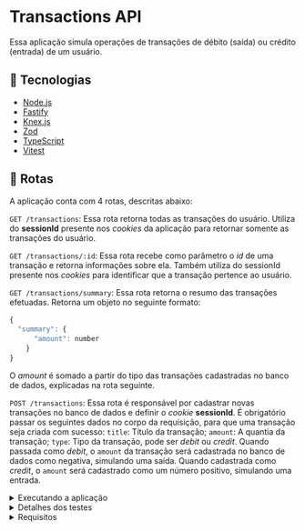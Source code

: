# Transactions API

Essa aplicação simula operações de transações de débito (saída) ou crédito (entrada) de um usuário.

## :rocket: Tecnologias

- [Node.js](https://nodejs.org/en)
- [Fastify](https://fastify.dev/)
- [Knex.js](https://knexjs.org/)
- [Zod](https://zod.dev/)
- [TypeScript](https://www.typescriptlang.org)
- [Vitest](https://vitest.dev/)
  
## :twisted_rightwards_arrows: Rotas

A aplicação conta com 4 rotas, descritas abaixo:

`GET /transactions`: Essa rota retorna todas as transações do usuário. Utiliza do **sessionId** presente nos *cookies* da aplicação para retornar somente as transações do usuário.

`GET /transactions/:id`: Essa rota recebe como parâmetro o *id* de uma transação e retorna informações sobre ela. Também utiliza do sessionId presente nos *cookies* para identificar que a transação pertence ao usuário.

`GET /transactions/summary`: Essa rota retorna o resumo das transações efetuadas. Retorna um objeto no seguinte formato: 
```js 
{
  "summary": { 
      "amount": number 
    }
}
```
O *amount* é somado a partir do tipo das transações cadastradas no banco de dados, explicadas na rota seguinte.

`POST /transactions`: Essa rota é responsável por cadastrar novas transações no banco de dados e definir o *cookie* **sessionId**. É obrigatório passar os seguintes dados no corpo da requisição, para que uma transação seja criada com sucesso: `title`: Título da transação; `amount`: A quantia da transação; `type`: Tipo da transação, pode ser *debit* ou *credit*. Quando passada como *debit*, o `amount` da transação será cadastrada no banco de dados como negativa, simulando uma saída. Quando cadastrada como *credit*, o `amount` será cadastrado como um número positivo, simulando uma entrada.

<details>
<summary>Executando a aplicação</summary>

### :information_source: Executando a aplicação

Abaixo segue as instruções para rodar a aplicação:

**1º** Comece clonando este repositório:
```bash 
git clone https://github.com/felipesanderp/ignite-node-02-rest-api.git
```

**2º** Acesse a pasta do projeto em um terminal de preferência própria:
```bash 
cd ignite-node-02-rest-api
```

**3º** Ainda no terminal, instale as dependências do projeto, com um gerenciador de pacotes de preferência própria (aqui estou utilizando o *npm*):
```bash 
npm install
```
**4º** Agora, copie o arquivo `.env.example` na raiz do projeto:
```bash 
cp .env.example .env
``` 
Um novo arquivo deverá aparecer na raiz do projeto. Você deverá abri-lo utilizando um editor de texto ou código de sua preferência, como o Visual Studio Code e preencher as duas variáveis ambiente `DATABASE_URL` e `DATABASE_CLIENT`. Essas duas variáveis podem variar de acordo com o tipo do banco de dados escolhido: se escolher utilizar o SQLite, o `DATABASE_CLIENT` deverá ser preenchido com *"sqlite"* e a `DATABASE_URL` com algo como *"./db/app.db"*. Se escolher utilizar o PostgreSQL, o `DATABASE_CLIENT` deverá ser preenchido com *"pg"* e o `DATABASE_URL` com uma *string* de conexão do PostgreSQL aceita pelo Knex.js.

**5º** Após terminar de instalar as dependências e configurar as variáveis ambiente, execute o comando abaixo no terminal para realizar as *migrations*, isto é, criar as tabelas no banco de dados:
```bash 
npm run knex migrate:latest
```
Uma mensagem de sucesso deverá aparecer no seu terminal, como `Batch 1 run: 2 migrations`

**6º** Agora, é só executar a aplicação e testa-lá em uma ferramenta cliente de API's, como o [Insomnia](https://insomnia.rest/):
```bash 
npm run dev
```
A aplicação será executada na porta `3333`. Se acontecer algum erro de conflito nesta porta, você poderá modifica-lá no arquivo `index.ts` da pasta `env` ou parar a aplicação que já está utilizando essa porta.

</details>

<details>
<summary>Detalhes dos testes</summary>

### :sparkles: Testes

Os seguintes testes foram desenvolvidos utilizando `supertest` e o `vitest`:

- [x] `should be able to create a new transaction`: Teste para verificar e validar o funcionamento da rota `POST /transactions`. Espera um *statusCode* `201 OK`.
  
- [x] `should be able to list all transactions`: Teste para verificar e validar a rota `GET /transactions`. Espera o que o retorno do `response body` seja um objeto de *transactions*.
  
- [x] `should be able to list a specific transaction`: Teste para verificar e validar o funcionamento da rota `GET /transactions/:id`. Esse teste cria uma *transaction* e usa o `id` dessa *transaction* para retornar os dados somente dessa *transaction*.
  
- [x] `should be able to get the summary`: Teste para verificar e validar a rota `GET /transactions/summary`. Esse teste cria duas *transactions*, uma com o `type` *credit* com o `amount` 5000 e outra como `debit` com o `amount` 1000. Espera que o retorno da resposta seja um objeto contendo uma propriedade `amount` com o valor de 4000.

Para executar os testes, assumindo que já tenha feito os passos 1, 2 e 3 da seção *Executando a aplicação*, execute o seguinte comando no terminal:
```bash 
cp .env.test.example .env.test
```
Preencha o novo arquivo `.env.test` criado na raiz do projeto com os valores que desejar, mas, por exemplo, para o `DATABASE_CLIENT` você pode deixar o valor como *"sqlite"* e para o `DATABASE_URL` você pode colocar o valor *"./db/test.db"*.

Após realizar a configuração das variáveis ambiente para os testes, execute o seguinte comando no seu terminal:
```bash 
npm run test
```
Se tudo deu certo, o seu terminal deverá exibir as seguintes mensagens:

![tests](.github/tests%20pass.png)

</details>

<details>
<summary>Requisitos</summary>

## RF

- [x] O usuário deve poder criar uma nova transação;
- [x] O usuário deve poder obter um resumo da sua conta;
- [x] O usuário deve poder listar todas as transações que já ocorreram;
- [x] O usuário deve poder visualizar uma transação única;

## RN

- [x] A transação pode ser do tipo crédito que somará ao valor total, ou débito subtrairá;
- [x] Deve ser possível identificarmos o usuário entre as requisições;
- [x] O usuário só pode visualizar transações o qual ele criou;
</details>